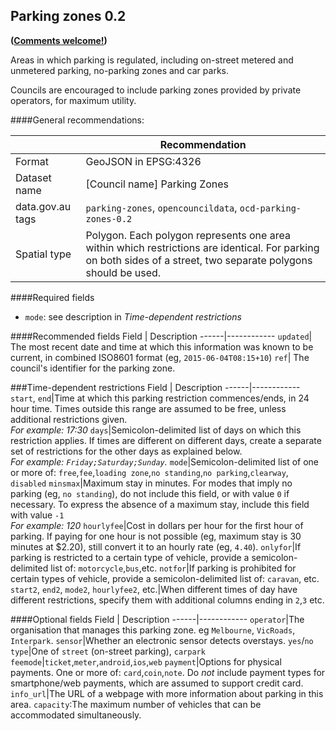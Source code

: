## Parking zones 0.2
**([Comments welcome!](https://github.com/okfnau/open-council-data/issues))**

Areas in which parking is regulated, including on-street metered and unmetered parking, no-parking zones and car parks.

Councils are encouraged to include parking zones provided by private operators, for maximum utility.

####General recommendations:

&nbsp;| Recommendation
------|------------
Format| GeoJSON in EPSG:4326
Dataset name| [Council name] Parking Zones
data.gov.au tags| `parking-zones`, `opencouncildata`, `ocd-parking-zones-0.2`
Spatial type|Polygon. Each polygon represents one area within which restrictions are identical. For parking on both sides of a street, two separate polygons should be used.


####Required fields
* `mode`: see description in _Time-dependent restrictions_

####Recommended fields
Field | Description
------|------------
`updated`| The most recent date and time at which this information was known to be current, in combined ISO8601 format (eg, `2015-06-04T08:15+10`)
`ref`| The council's identifier for the parking zone.

###Time-dependent restrictions
Field | Description
------|------------
`start`, `end`|Time at which this parking restriction commences/ends, in 24 hour time. Times outside this range are assumed to be free, unless additional restrictions given.<br/>*For example: 17:30*
`days`|Semicolon-delimited list of days on which this restriction applies.  If times are different on different days, create a separate set of restrictions for the other days as explained below.<br/>*For example: `Friday;Saturday;Sunday`.*
`mode`|Semicolon-delimited list of one or more of: `free`,`fee`,`loading zone`,`no standing`,`no parking`,`clearway`, `disabled`
`minsmax`|Maximum stay in minutes. For modes that imply no parking (eg, `no standing`), do not include this field, or with value `0` if necessary. To express the absence of a maximum stay, include this field with value `-1`<br/>*For example: 120*
`hourlyfee`|Cost in dollars per hour for the first hour of parking. If paying for one hour is not possible (eg, maximum stay is 30 minutes at $2.20), still convert it to an hourly rate (eg, `4.40`).
`onlyfor`|If parking is restricted to a certain type of vehicle, provide a semicolon-delimited list of: `motorcycle`,`bus`,etc.
`notfor`|If parking is prohibited for certain types of vehicle, provide a semicolon-delimited list of: `caravan`, etc.
`start2`, `end2`, `mode2`, `hourlyfee2`, etc.|When different times of day have different restrictions, specify them with additional columns ending in `2`,`3` etc.

####Optional fields
Field | Description
------|------------
`operator`|The organisation that manages this parking zone. eg `Melbourne`, `VicRoads`, `Interpark`.
`sensor`|Whether an electronic sensor detects overstays. `yes`/`no`
`type`|One of `street` (on-street parking), `carpark`
`feemode`|`ticket`,`meter`,`android`,`ios`,`web`
`payment`|Options for physical payments. One or more of: `card`,`coin`,`note`. Do *not* include payment types for smartphone/web payments, which are assumed to support credit card.
`info_url`|The URL of a webpage with more information about parking in this area.
`capacity`:The maximum number of vehicles that can be accommodated simultaneously.
